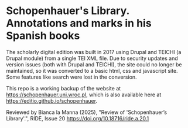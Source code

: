 # Schopenhauer's Library. Annotations and marks in his Spanish books

The scholarly digital edition was built in 2017 using Drupal and TEICHI (a Drupal module) from a single TEI XML file. Due to security updates and version issues (both with Drupal and TEICHI), the site could no longer be maintained, so it was converted to a basic html, css and javascript site. Some features like search were lost in the conversion.

This repo is a working backup of the website at <https://schopenhauer.uni.wroc.pl>, which is also available here at <https://editio.github.io/schopenhauer>.

Reviewed by Bianca la Manna (2025), "Review of 'Schopenhauer’s Library'.", RIDE, Issue 20 https://doi.org/10.18716/ride.a.20.1
